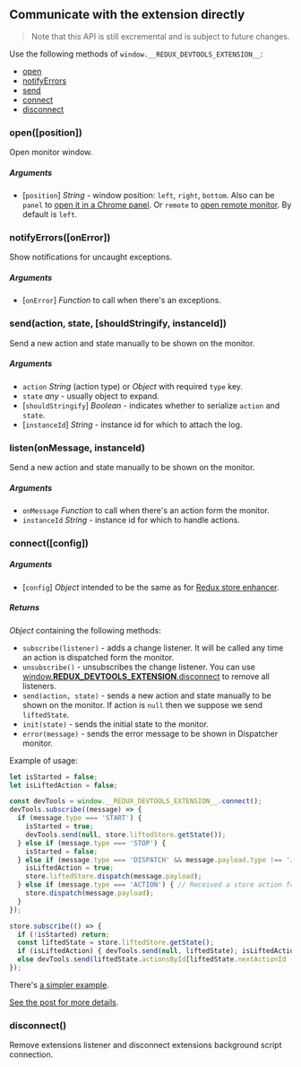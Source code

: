## Communicate with the extension directly

> Note that this API is still excremental and is subject to future changes. 

Use the following methods of `window.__REDUX_DEVTOOLS_EXTENSION__`:

- [open](#openposition)
- [notifyErrors](#notifyerrorsonerror)
- [send](#listenonmessage-instanceid)
- [connect](#connectconfig)
- [disconnect](#disconnect)

### open([position])

Open monitor window. 

##### Arguments

- [`position`] *String* - window position: `left`, `right`, `bottom`. Also can be `panel` to [open it in a Chrome panel](../FAQ.md#how-to-keep-devtools-window-focused-all-the-time-in-a-chrome-panel). Or `remote` to [open remote monitor](../FAQ.md#how-to-get-it-work-with-webworkers-react-native-hybrid-desktop-and-server-side-apps). By default is `left`.

### notifyErrors([onError])

Show notifications for uncaught exceptions.

##### Arguments

- [`onError`] *Function* to call when there's an exceptions.

### send(action, state, [shouldStringify, instanceId])

Send a new action and state manually to be shown on the monitor.

##### Arguments

- `action` *String* (action type) or *Object* with required `type` key.
- `state` *any* - usually object to expand. 
- [`shouldStringify`] *Boolean* - indicates whether to serialize `action` and `state`.
- [`instanceId`] *String* - instance id for which to attach the log.  

### listen(onMessage, instanceId)

Send a new action and state manually to be shown on the monitor.

##### Arguments

- `onMessage` *Function* to call when there's an action form the monitor.
- `instanceId` *String* - instance id for which to handle actions.  

### connect([config])

##### Arguments

- [`config`] *Object* intended to be the same as for [Redux store enhancer](Arguments.md#windowdevtoolsextensionconfig).

##### Returns
*Object* containing the following methods:

- `subscribe(listener)` - adds a change listener. It will be called any time an action is dispatched form the monitor.
- `unsubscribe()` - unsubscribes the change listener. You can use [window.__REDUX_DEVTOOLS_EXTENSION__.disconnect](#disconnect) to remove all listeners.
- `send(action, state)` - sends a new action and state manually to be shown on the monitor. If action is `null` then we suppose we send `liftedState`. 
- `init(state)` - sends the initial state to the monitor.
- `error(message)` - sends the error message to be shown in Dispatcher monitor.

Example of usage:

```js
let isStarted = false;
let isLiftedAction = false;

const devTools = window.__REDUX_DEVTOOLS_EXTENSION__.connect();
devTools.subscribe((message) => {
  if (message.type === 'START') {
    isStarted = true;
    devTools.send(null, store.liftedStore.getState());
  } else if (message.type === 'STOP') {
    isStarted = false;
  } else if (message.type === 'DISPATCH' && message.payload.type !== 'JUMP_TO_STATE') {
    isLiftedAction = true;
    store.liftedStore.dispatch(message.payload);
  } else if (message.type === 'ACTION') { // Received a store action from Dispatch monitor
    store.dispatch(message.payload);
  } 
});

store.subscribe(() => {
  if (!isStarted) return;
  const liftedState = store.liftedStore.getState();
  if (isLiftedAction) { devTools.send(null, liftedState); isLiftedAction = false; }
  else devTools.send(liftedState.actionsById[liftedState.nextActionId - 1], store.getState());
});
```

There's [a simpler example](https://github.com/zalmoxisus/redux-devtools-extension/blob/master/examples/react-counter-messaging/components/Counter.js).

[See the post for more details](https://medium.com/@zalmoxis/redux-devtools-without-redux-or-how-to-have-a-predictable-state-with-any-architecture-61c5f5a7716f).

### disconnect()

Remove extensions listener and disconnect extensions background script connection.
